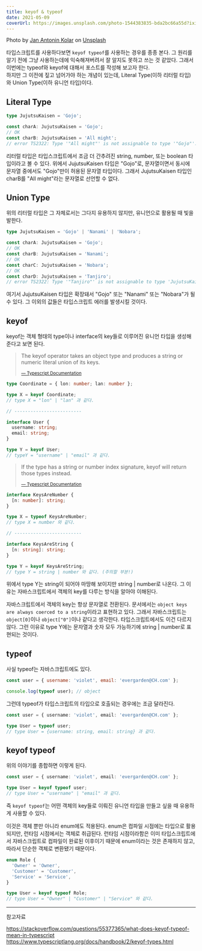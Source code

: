 ```yaml
---
title: keyof & typeof
date: 2021-05-09
coverUrl: https://images.unsplash.com/photo-1544383835-bda2bc66a55d?ixid=MnwxMjA3fDB8MHxwaG90by1wYWdlfHx8fGVufDB8fHx8&ixlib=rb-1.2.1&auto=format&fit=crop&w=1021&q=80
---
```


<span class="photo-reference">Photo by <a href="https://unsplash.com/@jankolar?utm_source=unsplash&utm_medium=referral&utm_content=creditCopyText">Jan Antonin Kolar</a> on <a href="https://unsplash.com/s/photos/sort?utm_source=unsplash&utm_medium=referral&utm_content=creditCopyText">Unsplash</a>
</span>

타입스크립트를 사용하다보면 `keyof typeof`를 사용하는 경우를 종종 본다. 그 원리를 알기 전에 그냥 사용하는데에 익숙해져버려서 잘 알지도 못하고 쓰는 것 같았다. 그래서 이번에는 typeof와 keyof에 대해서 포스트를 작성해 보고자 한다.  
하지만 그 이전에 짚고 넘어가야 하는 개념이 있는데, Literal Type(이하 리터럴 타입)와 Union Type(이하 유니언 타입)이다.

## Literal Type

```ts
type JujutsuKaisen = 'Gojo';

const charA: JujutsuKaisen = 'Gojo';
// OK
const charB: JujutsuKaisen = 'All might';
// error TS2322: Type '"All might"' is not assignable to type '"Gojo"'.
```

리터럴 타입은 타입스크립트에서 조금 더 간추려진 string, number, 또는 boolean 타입이라고 볼 수 있다. 위에서 JujutsuKaisen 타입은 "Gojo"로, 문자열이면서 동시에 문자열 중에서도 "Gojo"만이 허용된 문자열 타입이다. 그래서 JujutsuKaisen 타입인 charB를 "All might"라는 문자열로 선언할 수 없다.

## Union Type

위의 리터럴 타입은 그 자체로서는 그다지 유용하지 않지만, 유니언으로 활용될 때 빛을 발한다.

```ts
type JujutsuKaisen = 'Gojo' | 'Nanami' | 'Nobara';

const charA: JujutsuKaisen = 'Gojo';
// OK
const charB: JujutsuKaisen = 'Nanami';
// OK
const charC: JujutsuKaisen = 'Nobara';
// OK
const charD: JujutsuKaisen = 'Tanjiro';
// error TS2322: Type '"Tanjiro"' is not assignable to type 'JujutsuKaisen'.
```

여기서 JujutsuKaisen 타입은 확장돼서 "Gojo" 또는 "Nanami" 또는 "Nobara"가 될 수 있다. 그 이외의 값들은 타입스크립트 에러를 발생시킬 것이다.

## keyof

keyof는 객체 형태의 type이나 interface의 key들로 이루어진 유니언 타입을 생성해 준다고 보면 된다.

> The keyof operator takes an object type and produces a string or numeric literal union of its keys.
>
> <small class="caption"><a href="https://www.typescriptlang.org/docs/handbook/2/keyof-types.html">— Typescript Documentation</a></small>

```ts
type Coordinate = { lon: number; lan: number };

type X = keyof Coordinate;
// type X = "lon" | "lan" 과 같다.

// -------------------------

interface User {
  username: string;
  email: string;
}

type Y = keyof User;
// typeY = "username" | "email" 과 같다.
```

> If the type has a string or number index signature, keyof will return those types instead.
>
> <small class="caption"><a href="https://www.typescriptlang.org/docs/handbook/2/keyof-types.html">— Typescript Documentation</a></small>

```ts
interface KeysAreNumber {
  [n: number]: string;
}

type X = typeof KeysAreNumber;
// type X = number 와 같다.

// -------------------------

interface KeysAreString {
  [n: string]: string;
}

type Y = keyof KeysAreString;
// type Y = string | number 와 같다. (주의할 부분!)
```

위에서 type Y는 string이 되어야 마땅해 보이지만 string | number로 나온다. 그 이유는 자바스크립트에서 객체의 key를 다루는 방식을 알아야 이해된다.

자바스크립트에서 객체의 key는 항상 문자열로 전환된다. 문서에서는 `object keys are always coerced to a string`이라고 표현하고 있다. 그래서 자바스크립트는 `object[0]`이나 `object["0"]`이나 같다고 생각한다. 타입스크립트에서도 이건 다르지 않다. 그런 이유로 type Y에는 문자열과 숫자 모두 가능하기에 string | number로 표현되는 것이다.

## typeof

사실 typeof는 자바스크립트에도 있다.

```js
const user = { username: 'violet', email: 'evergarden@CH.com' };

console.log(typeof user); // object
```

그런데 typeof가 타입스크립트의 타입으로 호출되는 경우에는 조금 달라진다.

```ts
const user = { username: 'violet', email: 'evergarden@CH.com' };

type User = typeof user;
// type User = {username: string, email: string} 과 같다.
```

## keyof typeof

위의 이야기를 종합하면 이렇게 된다.

```ts
const user = { username: 'violet', email: 'evergarden@CH.com' };

type User = keyof typeof user;
// type User = "username" | "email" 과 같다.
```

즉 `keyof typeof`는 어떤 객체의 key들로 이뤄진 유니언 타입을 만들고 싶을 때 유용하게 사용할 수 있다.

이것은 객체 뿐만 아니라 enum에도 적용된다. enum은 컴파일 시점에는 타입으로 활용되지만, 런타임 시점에서는 객체로 취급된다. 런타임 시점이라함은 이미 타입스크립트에서 자바스크립트로 컴파일이 완료된 이후이기 때문에 enum이라는 것은 존재하지 않고, 따라서 단순한 객체로 변환됐기 때문이다.

```ts
enum Role {
  'Owner' = 'Owner',
  'Customer' = 'Customer',
  'Service' = 'Service',
}

type User = keyof typeof Role;
// type User = "Owner" | "Customer" | "Service" 와 같다.
```

---

참고자료

<a href="https://stackoverflow.com/questions/55377365/what-does-keyof-typeof-mean-in-typescript" target="_blank">https://stackoverflow.com/questions/55377365/what-does-keyof-typeof-mean-in-typescript</a>  
<a href="https://www.typescriptlang.org/docs/handbook/2/keyof-types.html" target="_blank">https://www.typescriptlang.org/docs/handbook/2/keyof-types.html</a>
